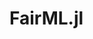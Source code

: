 # FairML.jl

<div style="display: flex; align-items: center;">
  <img src="https://github.com/JoaoVitorPamplona/FairML.jl/blob/main/FairML.png" width="200">
  <span style="font-size: 200000px; margin-left: 200px;">FairML</span>
</div>

FairML.jl is a package developed for fair predictions, in regular and in mixed models. The package operates under a three-step framework:

1. Preprocessing: This stage encompasses the implementation of functions that perform initial data manipulation aimed at enhancing fairness metrics.
2. In-Processing: This stage constitutes the main part of the paper, where optimization problems are addressed with the aim of improving a specific fairness metric.
3. Post-processing: Following the previous stage, which outputs class membership probabilities, this phase is responsible for performing classification. It may or may not employ strategies to optimize a specific fairness metric in relation to accuracy.

The package's core functionality is a function that unifies all stages into a single, user-friendly interface. For the regular models we have:
 
```julia
function fair_pred(xtrain::DataFrame, ytrain::Vector{Union{Float64, Int64}}, newdata::DataFrame, inprocess::Function, SF::Array{String}, preprocess::Function=id_pre,
                   postprocess::Function=ID_Post, c::Real=0.1, R::Int64=1, seed::Int64=42, SFpre::String, SFpost::String)
  return predictions
end
```

And for the mixed models we have:
```julia
function me_fair_pred(xtrain::DataFrame, ytrain::Vector{Union{Float64, Int64}}, newdata::DataFrame, group_id_train::CategoricalVector, group_id_newdata::CategoricalVector,      
                      inprocess::Function, SF::Array{String}, postprocess::Function=ID_Post, c::Real=0.1, SFpost::String)
  return predictions
end
```

The complete package documentation can be found in the paper [FairML: A Julia package for Fair Machine Learning](https://arxiv.org/pdf/2405.06433)



## Citing

If you use this project in your work, please cite it as follows:
```bibtex
@article{Author2024,
  author = {First Last et al.},
  title = {Project Title},
  journal = {Journal Name},
  year = {2024},
  volume = {15},
  number = {2},
  pages = {100-110},
  doi = {10.1007/xxxxxx}
}
```

